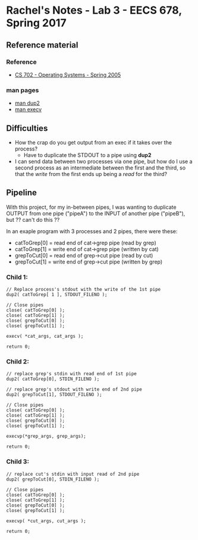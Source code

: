 # Rachel's Notes - Lab 3 - EECS 678, Spring 2017

## Reference material

### Reference

* [CS 702 - Operating Systems - Spring 2005](http://www.cs.loyola.edu/~jglenn/702/S2005/Examples/dup2.html)

### man pages

* [man dup2](https://linux.die.net/man/2/dup2)
* [man execv](https://linux.die.net/man/3/execv)

## Difficulties

* How the crap do you get output from an exec if it takes over the process?
	* Have to duplicate the STDOUT to a pipe using **dup2**
* I can send data between two processes via one pipe, but how do I
use a second process as an intermediate between the first and the third,
so that the *write* from the first ends up being a *read* for the third?


## Pipeline

With this project, for my in-between pipes, I was wanting to
duplicate OUTPUT from one pipe ("pipeA") to the INPUT of another pipe
("pipeB"), but ?? can't do this ??

In an exaple program with 3 processes and 2 pipes, there were these:

* catToGrep[0] = read end    of cat->grep pipe   (read by grep)
* catToGrep[1] = write end   of cat->grep pipe   (written by cat)
* grepToCut[0] = read end    of grep->cut pipe   (read by cut)
* grepToCut[1] = write end   of grep->cut pipe   (written by grep)

### Child 1:

	// Replace process's stdout with the write of the 1st pipe
	dup2( catToGrep[ 1 ], STDOUT_FILENO );

	// Close pipes
	close( catToGrep[0] );
	close( catToGrep[1] );
	close( grepToCut[0] );
	close( grepToCut[1] );

	execv( *cat_args, cat_args );

	return 0;

### Child 2:

	// replace grep's stdin with read end of 1st pipe
	dup2( catToGrep[0], STDIN_FILENO );

	// replace grep's stdout with write end of 2nd pipe
	dup2( grepToCut[1], STDOUT_FILENO );

	// Close pipes
	close( catToGrep[0] );
	close( catToGrep[1] );
	close( grepToCut[0] );
	close( grepToCut[1] );

	execvp(*grep_args, grep_args);

	return 0;

### Child 3:

	// replace cut's stdin with input read of 2nd pipe
	dup2( grepToCut[0], STDIN_FILENO );

	// Close pipes
	close( catToGrep[0] );
	close( catToGrep[1] );
	close( grepToCut[0] );
	close( grepToCut[1] );

	execvp( *cut_args, cut_args );

	return 0;

